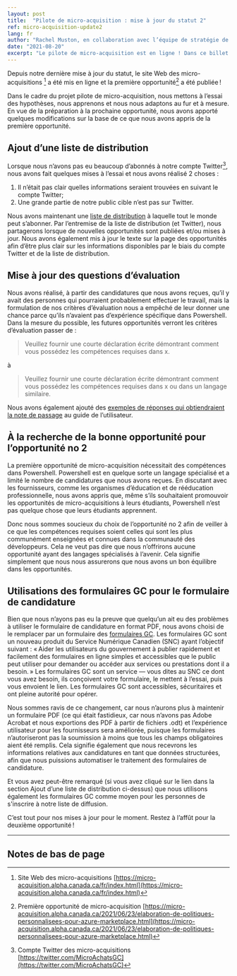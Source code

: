 ```yaml
---
layout: post
title:  "Pilote de micro-acquisition : mise à jour du statut 2"
ref: micro-acquisition-update2
lang: fr
author: "Rachel Muston, en collaboration avec l’équipe de stratégie de la technologie de l’information (TI) et les membres de l’équipe du projet pilote de micro-acquisition"
date: "2021-08-20"
excerpt: "Le pilote de micro-acquisition est en ligne ! Dans ce billet de blog, nous partageons ce que nous avons appris jusqu'à présent et comment nous nous ajustons et nous améliorons."
---
```

<!-- markdownlint-disable MD033 -->
Depuis notre dernière mise à jour du statut, le site Web des micro-acquisitions [^1] a été mis en ligne et la première opportunité[^2] a été publiée !

Dans le cadre du projet pilote de micro-acquisition, nous mettons à l’essai des hypothèses, nous apprenons et nous nous adaptons au fur et à mesure.
En vue de la préparation à la prochaine opportunité, nous avons apporté quelques modifications sur la base de ce que nous avons appris de la première opportunité.

## Ajout d’une liste de distribution

Lorsque nous n’avons pas eu beaucoup d’abonnés à notre compte Twitter[^3], nous avons fait quelques mises à l’essai et nous avons réalisé 2 choses :

1. Il n’était pas clair quelles informations seraient trouvées en suivant le compte Twitter;
2. Une grande partie de notre public cible n’est pas sur Twitter.

Nous avons maintenant une [liste de distribution](https://forms-formulaires.alpha.canada.ca/fr/id/36) à laquelle tout le monde peut s’abonner.
Par l’entremise de la liste de distribution (et Twitter), nous partagerons lorsque de nouvelles opportunités sont publiées et/ou mises à jour.
Nous avons également mis à jour le texte sur la page des opportunités afin d’être plus clair sur les informations disponibles par le biais du compte Twitter et de la liste de distribution.

## Mise à jour des questions d’évaluation

Nous avons réalisé, à partir des candidatures que nous avons reçues, qu’il y avait des personnes qui pourraient probablement effectuer le travail, mais la formulation de nos critères d’évaluation nous a empêché de leur donner une chance parce qu’ils n’avaient pas d’expérience spécifique dans Powershell.
Dans la mesure du possible, les futures opportunités verront les critères d’évaluation passer de :
> Veuillez fournir une courte déclaration écrite démontrant comment vous possédez les compétences requises dans x.

à

> Veuillez fournir une courte déclaration écrite démontrant comment vous possédez les compétences requises dans x ou dans un langage similaire.

Nous avons également ajouté des [exemples de réponses qui obtiendraient la note de passage](https://micro-acquisition.alpha.canada.ca/fr/guide-utilisateur.html#exemples-de-réponses-qui-obtiendraient-la-note-de-passage) au guide de l’utilisateur.

## À la recherche de la bonne opportunité pour l’opportunité no 2

La première opportunité de micro-acquisition nécessitait des compétences dans Powershell.
Powershell est en quelque sorte un langage spécialisé et a limité le nombre de candidatures que nous avons reçues.
En discutant avec les fournisseurs, comme les organismes d’éducation et de rééducation professionnelle, nous avons appris que, même s’ils souhaitaient promouvoir les opportunités de micro-acquisitions à leurs étudiants, Powershell n’est pas quelque chose que leurs étudiants apprennent.

Donc nous sommes soucieux du choix de l’opportunité no 2 afin de veiller à ce que les compétences requises soient celles qui sont les plus communément enseignées et connues dans la communauté des développeurs.
Cela ne veut pas dire que nous n’offrirons aucune opportunité ayant des langages spécialisés à l’avenir.
Cela signifie simplement que nous nous assurerons que nous avons un bon équilibre dans les opportunités.

## Utilisations des formulaires GC pour le formulaire de candidature

Bien que nous n’ayons pas eu la preuve que quelqu’un ait eu des problèmes à utiliser le formulaire de candidature en format PDF, nous avons choisi de le remplacer par un formulaire des [formulaires GC](https://forms-formulaires.alpha.canada.ca/fr/welcome-bienvenue).
Les formulaires GC sont un nouveau produit du Service Numérique Canadien (SNC) ayant l’objectif suivant : « Aider les utilisateurs du gouvernement à publier rapidement et facilement des formulaires en ligne simples et accessibles que le public peut utiliser pour demander ou accéder aux services ou prestations dont il a besoin. »
Les formulaires GC sont un service — vous dites au SNC ce dont vous avez besoin, ils conçoivent votre formulaire, le mettent à l’essai, puis vous envoient le lien.
Les formulaires GC sont accessibles, sécuritaires et ont pleine autorité pour opérer.

Nous sommes ravis de ce changement, car nous n’aurons plus à maintenir un formulaire PDF (ce qui était fastidieux, car nous n’avons pas Adobe Acrobat et nous exportions des PDF à partir de fichiers .odt) et l’expérience utilisateur pour les fournisseurs sera améliorée, puisque les formulaires n’autoriseront pas la soumission à moins que tous les champs obligatoires aient été remplis.
Cela signifie également que nous recevrons les informations relatives aux candidatures en tant que données structurées, afin que nous puissions automatiser le traitement des formulaires de candidature.

Et vous avez peut-être remarqué (si vous avez cliqué sur le lien dans la section Ajout d’une liste de distribution ci-dessus) que nous utilisons également les formulaires GC comme moyen pour les personnes de s'inscrire à notre liste de diffusion.

C’est tout pour nos mises à jour pour le moment.
Restez à l’affût pour la deuxième opportunité !

<hr>

## Notes de bas de page

[^1]: Site Web des micro-acquisitions [https://micro-acquisition.alpha.canada.ca/fr/index.html](https://micro-acquisition.alpha.canada.ca/fr/index.html)
[^2]: Première opportunité de micro-acquisition [https://micro-acquisition.alpha.canada.ca/2021/06/23/elaboration-de-politiques-personnalisees-pour-azure-marketplace.html](https://micro-acquisition.alpha.canada.ca/2021/06/23/elaboration-de-politiques-personnalisees-pour-azure-marketplace.html)
[^3]: Compte Twitter des micro-acquisitions [https://twitter.com/MicroAchatsGC](https://twitter.com/MicroAchatsGC)
